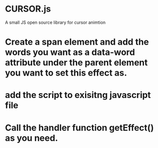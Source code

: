 # CURSOR.js
A small JS open source library for cursor animtion
# Create a span element and add the words you want as a data-word attribute under the parent element you want to set this effect as.
# add the script to exisitng javascript file
# Call the handler function getEffect() as you need. 
